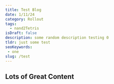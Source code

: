 ```yaml
---
title: Test Blog
date: 1/11/24
category: Rollout
tags: 
  - nand2Tetris
isDraft: false
description: some random description testing 0
tldr: just some test
seoKeywords:
 - one
slug: /test
---
```


## Lots of Great Content